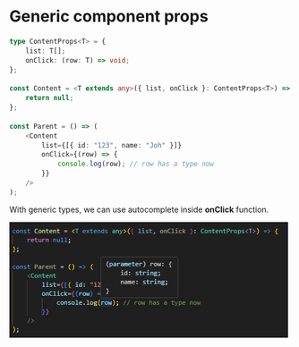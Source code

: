 # Generic component props
```ts
type ContentProps<T> = {
	list: T[];
	onClick: (row: T) => void;
};

const Content = <T extends any>({ list, onClick }: ContentProps<T>) => {
	return null;
};

const Parent = () => (
	<Content
		list={[{ id: "123", name: "Joh" }]}
		onClick={(row) => {
			console.log(row); // row has a type now
		}}
	/>
);
```

With generic types, we can use autocomplete inside **onClick** function.

![alt text](image.png)
